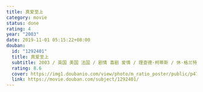 ```yaml
---
title: 真爱至上
category: movie
status: done
rating: 4
year: "2003"
date: 2019-11-01 05:15:22+08:00
douban:
  id: "1292401"
  title: 真爱至上
  subtitle: 2003 / 英国 美国 法国 / 剧情 喜剧 爱情 / 理查德·柯蒂斯 / 休·格兰特 科林·费尔斯
  rating: 8.6
  cover: https://img1.doubanio.com/view/photo/m_ratio_poster/public/p475600770.jpg
  link: https://movie.douban.com/subject/1292401/
---
```



